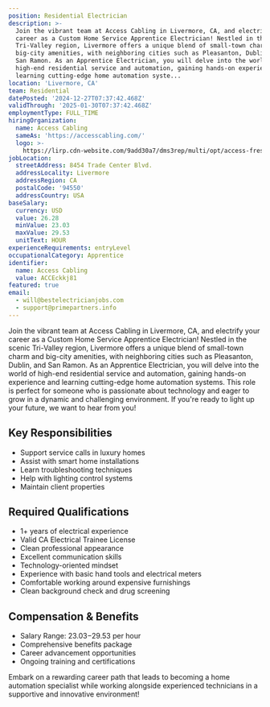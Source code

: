 ```yaml
---
position: Residential Electrician
description: >-
  Join the vibrant team at Access Cabling in Livermore, CA, and electrify your
  career as a Custom Home Service Apprentice Electrician! Nestled in the scenic
  Tri-Valley region, Livermore offers a unique blend of small-town charm and
  big-city amenities, with neighboring cities such as Pleasanton, Dublin, and
  San Ramon. As an Apprentice Electrician, you will delve into the world of
  high-end residential service and automation, gaining hands-on experience and
  learning cutting-edge home automation syste...
location: 'Livermore, CA'
team: Residential
datePosted: '2024-12-27T07:37:42.468Z'
validThrough: '2025-01-30T07:37:42.468Z'
employmentType: FULL_TIME
hiringOrganization:
  name: Access Cabling
  sameAs: 'https://accesscabling.com/'
  logo: >-
    https://lirp.cdn-website.com/9add30a7/dms3rep/multi/opt/access-fresh-logo-removebg-preview-1920w.png
jobLocation:
  streetAddress: 8454 Trade Center Blvd.
  addressLocality: Livermore
  addressRegion: CA
  postalCode: '94550'
  addressCountry: USA
baseSalary:
  currency: USD
  value: 26.28
  minValue: 23.03
  maxValue: 29.53
  unitText: HOUR
experienceRequirements: entryLevel
occupationalCategory: Apprentice
identifier:
  name: Access Cabling
  value: ACCEckkj81
featured: true
email:
  - will@bestelectricianjobs.com
  - support@primepartners.info
---
```




Join the vibrant team at Access Cabling in Livermore, CA, and electrify your career as a Custom Home Service Apprentice Electrician! Nestled in the scenic Tri-Valley region, Livermore offers a unique blend of small-town charm and big-city amenities, with neighboring cities such as Pleasanton, Dublin, and San Ramon. As an Apprentice Electrician, you will delve into the world of high-end residential service and automation, gaining hands-on experience and learning cutting-edge home automation systems. This role is perfect for someone who is passionate about technology and eager to grow in a dynamic and challenging environment. If you're ready to light up your future, we want to hear from you!

## Key Responsibilities
- Support service calls in luxury homes
- Assist with smart home installations
- Learn troubleshooting techniques
- Help with lighting control systems
- Maintain client properties

## Required Qualifications
- 1+ years of electrical experience
- Valid CA Electrical Trainee License
- Clean professional appearance
- Excellent communication skills
- Technology-oriented mindset
- Experience with basic hand tools and electrical meters
- Comfortable working around expensive furnishings
- Clean background check and drug screening

## Compensation & Benefits
- Salary Range: $23.03-$29.53 per hour
- Comprehensive benefits package
- Career advancement opportunities
- Ongoing training and certifications

Embark on a rewarding career path that leads to becoming a home automation specialist while working alongside experienced technicians in a supportive and innovative environment!
